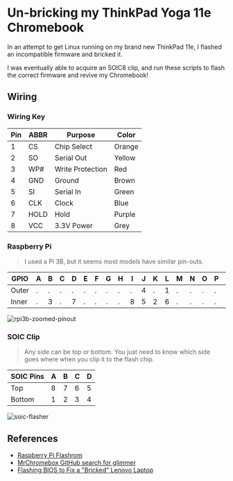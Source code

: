 # Un-bricking my ThinkPad Yoga 11e Chromebook

In an attempt to get Linux running on my brand new ThinkPad 11e, I flashed an
incompatible firmware and bricked it.

I was eventually able to acquire an SOIC8 clip, and run these scripts to flash
the correct firmware and revive my Chromebook!

## Wiring

### Wiring Key

|Pin|ABBR|Purpose|Color|
|---|----|-------|-----|
| 1 |CS  | Chip Select | Orange |
| 2 |SO  | Serial Out | Yellow |
| 3 |WP# | Write Protection | Red |
| 4 |GND | Ground | Brown |
| 5 |SI  | Serial In | Green |
| 6 |CLK | Clock | Blue |
| 7 |HOLD| Hold | Purple |
| 8 |VCC |3.3V Power | Grey |

### Raspberry Pi

> I used a Pi 3B, but it seems most models have similar pin-outs.

| GPIO | A | B | C | D | E | F | G | H | I | J | K | L | M | N | O | P | Q | R | S | T |
| - | - | - | - | - | - | - | - | - | - | - | - | - | - | - | - | - | - | - | - | - |
| Outer | . | . | . | . | . | . | . | . | . | 4 | . | 1 | . | . | . | . | . | . | . | . |
| Inner | . | 3 | . | 7 | . | . | . | . | 8 | 5 | 2 | 6 | . | . | . | . | . | . | . | . |

![rpi3b-zoomed-pinout](https://user-images.githubusercontent.com/10450774/218293916-620f9478-aa19-4d7c-b6ec-506769f68fd6.jpeg)

### SOIC Clip

> Any side can be top or bottom. You just need to know which side goes where
> when you clip it to the flash chip.

| SOIC Pins |A|B|C|D|
|-|-|-|-|-|
| Top |8|7|6|5|
| Bottom |1|2|3|4|

![soic-flasher](https://user-images.githubusercontent.com/10450774/218293946-cb479f65-2647-4376-9e20-d8896600312d.png)

## References

* [Raspberry Pi Flashrom](https://www.flashrom.org/RaspberryPi)
* [MrChromebox GitHub search for glimmer](https://github.com/MrChromebox/scripts/blob/24c242711d82c32443907f538d0fc3c715bca263/cbmodels.json#L83)
* [Flashing BIOS to Fix a "Bricked" Lenovo Laptop](https://www.partsnotincluded.com/flashing-the-bios-to-fix-a-bricked-lenovo-laptop/)
